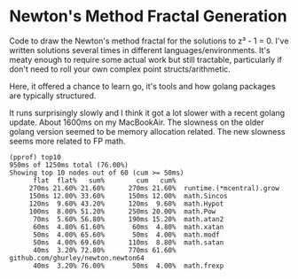 # Newton's Method Fractal Generation

Code to draw the Newton's method fractal for the solutions to z³ - 1 = 0. I've
written solutions several times in different languages/environments. It's meaty
enough to require some actual work but still tractable, particularly if don't
need to roll your own complex point structs/arithmetic.

Here, it offered a chance to learn go, it's tools and how golang packages are
typically structured.

It runs surprisingly slowly and I think it got a lot slower with a recent golang
update. About 1600ms on my MacBookAir. The slowness on the older golang version
seemed to be memory allocation related. The new slowness seems more related
to FP math.

```
(pprof) top10
950ms of 1250ms total (76.00%)
Showing top 10 nodes out of 60 (cum >= 50ms)
      flat  flat%   sum%        cum   cum%
     270ms 21.60% 21.60%      270ms 21.60%  runtime.(*mcentral).grow
     150ms 12.00% 33.60%      150ms 12.00%  math.Sincos
     120ms  9.60% 43.20%      120ms  9.60%  math.Hypot
     100ms  8.00% 51.20%      250ms 20.00%  math.Pow
      70ms  5.60% 56.80%      190ms 15.20%  math.atan2
      60ms  4.80% 61.60%       60ms  4.80%  math.xatan
      50ms  4.00% 65.60%       50ms  4.00%  math.modf
      50ms  4.00% 69.60%      110ms  8.80%  math.satan
      40ms  3.20% 72.80%      770ms 61.60%  github.com/ghurley/newton.newton64
      40ms  3.20% 76.00%       50ms  4.00%  math.frexp
```
